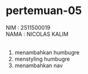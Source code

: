 # pertemuan-05

NIM : 2511500019<br>
NAMA : NICOLAS KALIM<br><br>

<ol>
<li>menambahkan humbugre</li>
<li>menstyling humbugre</li>
<li>menambahkan nav </li>
</ol>
